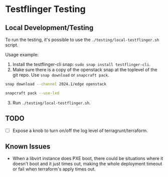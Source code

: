# Testflinger Testing

## Local Development/Testing

To run the testing, it's possible to use the `./testing/local-testflinger.sh` script.

Usage example:

1. Install the testflinger-cli snap: `sudo snap install testflinger-cli`.
2. Make sure there is a copy of the openstack snap at the toplevel of the git
   repo. Use `snap download` or `snapcraft pack`.

``` sh
snap download --channel 2024.1/edge openstack
```

``` sh
snapcraft pack --use-lxd
```

3. Run `./testing/local-testflinger.sh`.

## TODO

* [ ] Expose a knob to turn on/off the log level of terragrunt/terraform.


## Known Issues

* When a libvirt instance does PXE boot, there could be situations where it
  doesn't boot and it just times out, making the whole deployment timeout or
  fail when terraform's apply times out.
